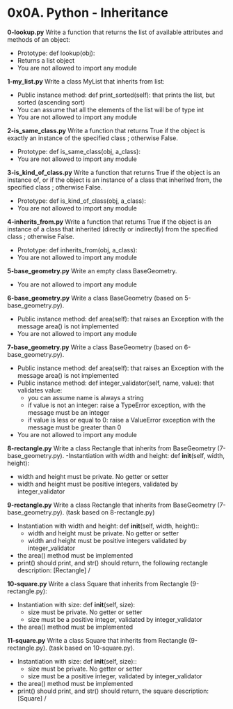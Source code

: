# 0x0A. Python - Inheritance

**0-lookup.py**
Write a function that returns the list of available attributes and methods of an object:
- Prototype: def lookup(obj):
- Returns a list object
- You are not allowed to import any module

**1-my_list.py**
Write a class MyList that inherits from list:
- Public instance method: def print_sorted(self): that prints the list, but sorted (ascending sort)
- You can assume that all the elements of the list will be of type int
- You are not allowed to import any module

**2-is_same_class.py**
Write a function that returns True if the object is exactly an instance of the specified class ; otherwise False.
- Prototype: def is_same_class(obj, a_class):
- You are not allowed to import any module

**3-is_kind_of_class.py**
Write a function that returns True if the object is an instance of, or if the object is an instance of a class that inherited from, the specified class ; otherwise False.
- Prototype: def is_kind_of_class(obj, a_class):
- You are not allowed to import any module

**4-inherits_from.py**
Write a function that returns True if the object is an instance of a class that inherited (directly or indirectly) from the specified class ; otherwise False.
- Prototype: def inherits_from(obj, a_class):
- You are not allowed to import any module

**5-base_geometry.py**
Write an empty class BaseGeometry.
- You are not allowed to import any module

**6-base_geometry.py**
Write a class BaseGeometry (based on 5-base_geometry.py).
- Public instance method: def area(self): that raises an Exception with the message area() is not implemented
- You are not allowed to import any module

**7-base_geometry.py**
Write a class BaseGeometry (based on 6-base_geometry.py).
- Public instance method: def area(self): that raises an Exception with the message area() is not implemented
- Public instance method: def integer_validator(self, name, value): that validates value:
  - you can assume name is always a string
  - if value is not an integer: raise a TypeError exception, with the message <name> must be an integer
  - if value is less or equal to 0: raise a ValueError exception with the message <name> must be greater than 0
- You are not allowed to import any module

**8-rectangle.py**
Write a class Rectangle that inherits from BaseGeometry (7-base_geometry.py).
-Instantiation with width and height: def __init__(self, width, height):
- width and height must be private. No getter or setter
- width and height must be positive integers, validated by integer_validator

**9-rectangle.py**
Write a class Rectangle that inherits from BaseGeometry (7-base_geometry.py). (task based on 8-rectangle.py)
- Instantiation with width and height: def __init__(self, width, height)::
   - width and height must be private. No getter or setter
   - width and height must be positive integers validated by integer_validator
- the area() method must be implemented
- print() should print, and str() should return, the following rectangle description: [Rectangle] <width>/<height>

**10-square.py**
Write a class Square that inherits from Rectangle (9-rectangle.py):
- Instantiation with size: def __init__(self, size):
    - size must be private. No getter or setter
    - size must be a positive integer, validated by integer_validator
- the area() method must be implemented

**11-square.py**
Write a class Square that inherits from Rectangle (9-rectangle.py). (task based on 10-square.py).
- Instantiation with size: def __init__(self, size)::
     - size must be private. No getter or setter
     - size must be a positive integer, validated by integer_validator
- the area() method must be implemented
- print() should print, and str() should return, the square description: [Square] <width>/<height>
